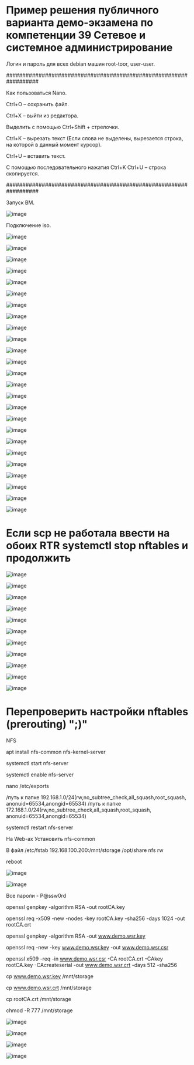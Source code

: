 Пример решения публичного варианта демо-экзамена по компетенции 39 Сетевое и системное
администрирование
===========================================================

Логин и пароль для всех debian машин root-toor, user-user.

##################################################################

Как пользоваться Nano.

Ctrl+O – сохранить файл.

Ctrl+X – выйти из редактора.

Выделить с помощью Ctrl+Shift + стрелочки.

Ctrl+K – вырезать текст (Если слова не выделены, вырезается строка, на которой в данный момент курсор).

Ctrl+U – вставить текст.

С помощью последовательного нажатия Ctrl+K Ctrl+U – строка скопируется.

################################################################## 

Запуск ВМ.

![image](https://user-images.githubusercontent.com/99468773/169715471-f5c41fb8-3c2d-440f-b953-c62e8419a873.png)

Подключение iso.

![image](https://user-images.githubusercontent.com/99468773/169715476-c02a04a5-5c2e-44c7-bb56-1e5357f914c2.png)

![image](https://user-images.githubusercontent.com/99468773/169715519-ad4d3d2b-bc70-4c6c-95b1-7bc3187ecaf2.png)

![image](https://user-images.githubusercontent.com/99468773/169715549-e286c521-eb80-4d20-b958-415e28cd8d03.png)

![image](https://user-images.githubusercontent.com/99468773/169715565-22cca751-a7ec-400f-abbd-b334a2960f1d.png)

![image](https://user-images.githubusercontent.com/99468773/169715581-5c950dbd-66a3-42e1-ae44-2a818db0f797.png)

![image](https://user-images.githubusercontent.com/99468773/169715598-782ea4d4-5ffd-47ba-90a3-56d758402e77.png)

![image](https://user-images.githubusercontent.com/99468773/169715638-15ecae39-9424-44b9-9ca1-ee73bf5feb2b.png)

![image](https://user-images.githubusercontent.com/99468773/169715649-9c50a8f1-097b-46c2-88fc-5475095eeb8f.png)

![image](https://user-images.githubusercontent.com/99468773/169715684-2a91550f-7584-4c27-8b2d-cc83cde1af9b.png)

![image](https://user-images.githubusercontent.com/99468773/169715694-0dc4f152-f596-47a4-ac9f-d9d61cd8f5a2.png)

![image](https://user-images.githubusercontent.com/99468773/169715708-2d40a875-82d6-4e7b-8550-b09f75f5ff01.png)

![image](https://user-images.githubusercontent.com/99468773/169715719-5b30c9b2-4b76-4809-9c9f-97462b7b8d1b.png)

![image](https://user-images.githubusercontent.com/99468773/169715731-5c19bed9-77f0-48b6-b4a2-08835239fc56.png)

![image](https://user-images.githubusercontent.com/99468773/169715754-3bfd1ced-1977-4d22-bb4c-c09e5c6766ee.png)

![image](https://user-images.githubusercontent.com/99468773/169715765-c8afa0f5-fbd2-40d8-87e0-a20ad09fa806.png)

![image](https://user-images.githubusercontent.com/99468773/169715778-bd72494b-824c-4882-8278-9ba56e56955c.png)

![image](https://user-images.githubusercontent.com/99468773/169715792-9760703c-eaab-4d1a-9ae0-64f8376e142c.png)

![image](https://user-images.githubusercontent.com/99468773/169715799-4d47ee1a-9721-461e-a13c-a4c7ad5a195c.png)

![image](https://user-images.githubusercontent.com/99468773/170231342-9beaf238-5c4f-46de-8ca8-25ca9371fd37.png)

![image](https://user-images.githubusercontent.com/99468773/170213750-a8d07e01-9798-41a1-b0be-b4e649dadff1.png)

![image](https://user-images.githubusercontent.com/99468773/169715832-b41f8027-a2ad-4b23-a59e-60694f2afdda.png)

![image](https://user-images.githubusercontent.com/99468773/169715848-a6c7a5a6-4498-47b1-90f1-5b877b22b78b.png)

![image](https://user-images.githubusercontent.com/99468773/170215712-5c63328e-6ef5-4674-8fae-b87685a8a7d6.png)

![image](https://user-images.githubusercontent.com/99468773/170215827-ac795bf2-46af-4232-9d4b-3403481bee0c.png)

![image](https://user-images.githubusercontent.com/99468773/169715872-ddfb1b7e-daad-4912-adf4-d62d7199d824.png)

# Если scp не работала ввести на обоих RTR systemctl stop nftables и продолжить

![image](https://user-images.githubusercontent.com/99468773/169715891-eb5cd538-6eb9-4d3c-9d8e-528c0748e418.png)

![image](https://user-images.githubusercontent.com/99468773/169715903-7cb0145b-d2cf-4e7a-b40a-dfdc1aa2ca27.png)

![image](https://user-images.githubusercontent.com/99468773/169715911-1e9d0437-322f-4d2d-89f6-fbaea7c580ea.png)

![image](https://user-images.githubusercontent.com/99468773/169715916-0c318b69-9dd9-4443-97d0-cf456f384c0b.png)

![image](https://user-images.githubusercontent.com/99468773/169715930-4c1c2c39-f9df-48e6-976e-47c32c5f1e71.png)

![image](https://user-images.githubusercontent.com/99468773/169715937-2b68880d-8b7d-4ef7-9fbf-509dfbd27766.png)

![image](https://user-images.githubusercontent.com/99468773/170197461-692d4f37-8f7e-4971-b2fc-4421b1f8fc70.png)

![image](https://user-images.githubusercontent.com/99468773/170196417-c43c6336-a868-49a7-b756-2ec955d6072e.png)


![image](https://user-images.githubusercontent.com/99468773/169715953-5903dc01-f030-4d3f-82b0-b1bb78c7397c.png)

![image](https://user-images.githubusercontent.com/99468773/169715958-5ab44b4a-a6d2-4d4f-a15f-7fc795b46945.png)

![image](https://user-images.githubusercontent.com/99468773/169715966-c2f87b11-69be-4298-aa35-fd65cb776ced.png)

# Перепроверить настройки nftables (prerouting) ";)"

NFS

apt install nfs-common nfs-kernel-server

systemctl start nfs-server

systemctl enable nfs-server

nano /etc/exports

/путь к папке   192.168.1.0/24(rw,no_subtree_check,all_squash,root_squash, anonuid=65534,anongid=65534)
/путь к папке   172.168.1.0/24(rw,no_subtree_check,all_squash,root_squash, anonuid=65534,anongid=65534)

systemctl restart nfs-server

На Web-ах
Установить nfs-common

В файл /etc/fstab 
192.168.100.200:/mnt/storage /opt/share nfs rw

reboot


![image](https://user-images.githubusercontent.com/99468773/170196153-362d681b-f047-4f63-9c53-7ba1dd8aa6b6.png)


![image](https://user-images.githubusercontent.com/99468773/169716299-e1b8740c-c1e0-422e-b3f9-6fccad3dd854.png)

Все пароли - P@ssw0rd

openssl genpkey -algorithm RSA -out rootCA.key

openssl req -x509 -new -nodes -key rootCA.key -sha256 -days 1024 -out rootCA.crt

openssl genpkey -algorithm RSA -out www.demo.wsr.key

openssl req -new -key www.demo.wsr.key -out www.demo.wsr.csr

openssl x509 -req -in www.demo.wsr.csr -CA rootCA.crt -CAkey rootCA.key -CAcreateserial -out www.demo.wsr.crt -days 512 -sha256

cp www.demo.wsr.key /mnt/storage

cp www.demo.wsr.crt /mnt/storage

cp rootCA.crt /mnt/storage

chmod -R 777 /mnt/storage

![image](https://user-images.githubusercontent.com/99468773/169716664-7cdc8097-13bb-4a56-a9e5-4a7c0be81dbb.png)

![image](https://user-images.githubusercontent.com/99468773/169716674-ddec7aad-e7db-4f68-bccb-5ed089be0b32.png)

![image](https://user-images.githubusercontent.com/99468773/169716768-a023c822-b9d7-487f-9e4f-e4039b20656a.png)

![image](https://user-images.githubusercontent.com/99468773/169716786-1331968a-5909-40d2-b2de-e5bd5b4cb7af.png)


